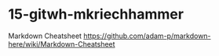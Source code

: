 # 15-gitwh-mkriechhammer

Markdown Cheatsheet
https://github.com/adam-p/markdown-here/wiki/Markdown-Cheatsheet
